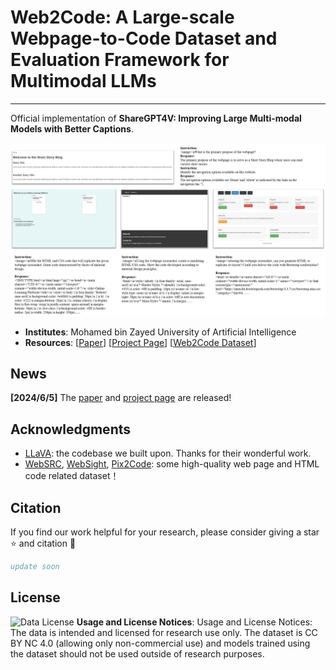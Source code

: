 # Web2Code: A Large-scale Webpage-to-Code Dataset and Evaluation Framework for Multimodal LLMs

---

Official implementation of **ShareGPT4V: Improving Large Multi-modal Models with Better Captions**.
<p align="center">
  <img src="./samples1.png" width = "1000" alt="sample1">
</p>

- **Institutes**: Mohamed bin Zayed University of Artificial Intelligence
- **Resources**: [[Paper]()] [[Project Page](https://mbzuai-llm.github.io/webpage2code/)] [[Web2Code Dataset]()]

## News
**[2024/6/5]** The [paper]([Web2Code.pdf]()) and [project page](https://mbzuai-llm.github.io/webpage2code/) are released!

## Acknowledgments
- [LLaVA](https://github.com/haotian-liu/LLaVA): the codebase we built upon. Thanks for their wonderful work.
- [WebSRC](https://x-lance.github.io/WebSRC/), [WebSight](https://huggingface.co/blog/websight), [Pix2Code](https://github.com/tonybeltramelli/pix2code): some high-quality web page and HTML code related dataset！

## Citation
If you find our work helpful for your research, please consider giving a star ⭐ and citation 📝
```bibtex
update soon
```

## License
![Data License](https://img.shields.io/badge/Data%20License-CC%20By%20NC%204.0-red.svg) **Usage and License Notices**: Usage and License Notices: The data is intended and licensed for research use only.  The dataset is CC BY NC 4.0 (allowing only non-commercial use) and models trained using the dataset should not be used outside of research purposes.
